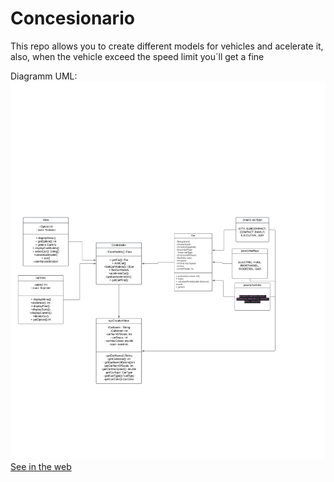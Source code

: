 # Concesionario
This repo allows you to create different models for vehicles and acelerate it, also, when the vehicle exceed the speed limit you´ll get a fine 


Diagramm UML:
![Diagramas UML.png](Diagrama_UML.png)
[See in the web](https://lucid.app/lucidchart/10104b88-b05a-4461-aaaf-8fa9c62034be/edit?viewport_loc=-2882%2C-43%2C1398%2C612%2C0_0&invitationId=inv_1256a291-0dd5-4eef-8a72-0746edf1ceaa)